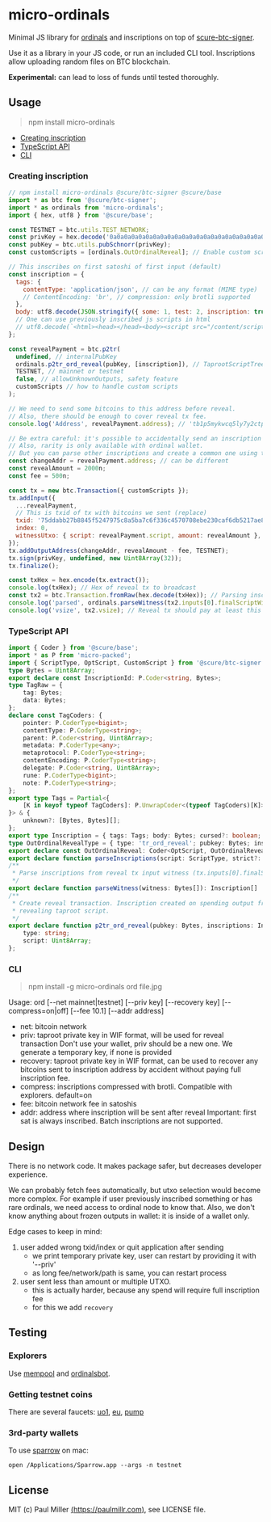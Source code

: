 # micro-ordinals

Minimal JS library for [ordinals](https://ordinals.com) and inscriptions on top of
[scure-btc-signer](https://github.com/paulmillr/scure-btc-signer).

Use it as a library in your JS code, or run an included CLI tool.
Inscriptions allow uploading random files on BTC blockchain.

**Experimental:** can lead to loss of funds until tested thoroughly.

## Usage

> npm install micro-ordinals

- [Creating inscription](#creating-inscription)
- [TypeScript API](#typescript-api)
- [CLI](#cli)

### Creating inscription

```js
// npm install micro-ordinals @scure/btc-signer @scure/base
import * as btc from '@scure/btc-signer';
import * as ordinals from 'micro-ordinals';
import { hex, utf8 } from '@scure/base';

const TESTNET = btc.utils.TEST_NETWORK;
const privKey = hex.decode('0a0a0a0a0a0a0a0a0a0a0a0a0a0a0a0a0a0a0a0a0a0a0a0a0a0a0a0a0a0a0a0a');
const pubKey = btc.utils.pubSchnorr(privKey);
const customScripts = [ordinals.OutOrdinalReveal]; // Enable custom scripts outside

// This inscribes on first satoshi of first input (default)
const inscription = {
  tags: {
    contentType: 'application/json', // can be any format (MIME type)
    // ContentEncoding: 'br', // compression: only brotli supported
  },
  body: utf8.decode(JSON.stringify({ some: 1, test: 2, inscription: true, in: 'json' })),
  // One can use previously inscribed js scripts in html
  // utf8.decode(`<html><head></head><body><script src="/content/script_inscription_id"></script>test</html>`)
};

const revealPayment = btc.p2tr(
  undefined, // internalPubKey
  ordinals.p2tr_ord_reveal(pubKey, [inscription]), // TaprootScriptTree
  TESTNET, // mainnet or testnet
  false, // allowUnknownOutputs, safety feature
  customScripts // how to handle custom scripts
);

// We need to send some bitcoins to this address before reveal.
// Also, there should be enough to cover reveal tx fee.
console.log('Address', revealPayment.address); // 'tb1p5mykwcq5ly7y2ctph9r2wfgldq94eccm2t83dd58k785p0zqzwkspyjkp5'

// Be extra careful: it's possible to accidentally send an inscription as a fee.
// Also, rarity is only available with ordinal wallet.
// But you can parse other inscriptions and create a common one using this.
const changeAddr = revealPayment.address; // can be different
const revealAmount = 2000n;
const fee = 500n;

const tx = new btc.Transaction({ customScripts });
tx.addInput({
  ...revealPayment,
  // This is txid of tx with bitcoins we sent (replace)
  txid: '75ddabb27b8845f5247975c8a5ba7c6f336c4570708ebe230caf6db5217ae858',
  index: 0,
  witnessUtxo: { script: revealPayment.script, amount: revealAmount },
});
tx.addOutputAddress(changeAddr, revealAmount - fee, TESTNET);
tx.sign(privKey, undefined, new Uint8Array(32));
tx.finalize();

const txHex = hex.encode(tx.extract());
console.log(txHex); // Hex of reveal tx to broadcast
const tx2 = btc.Transaction.fromRaw(hex.decode(txHex)); // Parsing inscriptions
console.log('parsed', ordinals.parseWitness(tx2.inputs[0].finalScriptWitness));
console.log('vsize', tx2.vsize); // Reveal tx should pay at least this much fee
```

### TypeScript API

```ts
import { Coder } from '@scure/base';
import * as P from 'micro-packed';
import { ScriptType, OptScript, CustomScript } from '@scure/btc-signer';
type Bytes = Uint8Array;
export declare const InscriptionId: P.Coder<string, Bytes>;
type TagRaw = {
    tag: Bytes;
    data: Bytes;
};
declare const TagCoders: {
    pointer: P.CoderType<bigint>;
    contentType: P.CoderType<string>;
    parent: P.Coder<string, Uint8Array>;
    metadata: P.CoderType<any>;
    metaprotocol: P.CoderType<string>;
    contentEncoding: P.CoderType<string>;
    delegate: P.Coder<string, Uint8Array>;
    rune: P.CoderType<bigint>;
    note: P.CoderType<string>;
};
export type Tags = Partial<{
    [K in keyof typeof TagCoders]: P.UnwrapCoder<(typeof TagCoders)[K]>;
}> & {
    unknown?: [Bytes, Bytes][];
};
export type Inscription = { tags: Tags; body: Bytes; cursed?: boolean; };
type OutOrdinalRevealType = { type: 'tr_ord_reveal'; pubkey: Bytes; inscriptions: Inscription[]; };
export declare const OutOrdinalReveal: Coder<OptScript, OutOrdinalRevealType | undefined> & CustomScript;
export declare function parseInscriptions(script: ScriptType, strict?: boolean): Inscription[] | undefined;
/**
 * Parse inscriptions from reveal tx input witness (tx.inputs[0].finalScriptWitness)
 */
export declare function parseWitness(witness: Bytes[]): Inscription[] | undefined;
/**
 * Create reveal transaction. Inscription created on spending output from this address by
 * revealing taproot script.
 */
export declare function p2tr_ord_reveal(pubkey: Bytes, inscriptions: Inscription[]): {
    type: string;
    script: Uint8Array;
};
```

### CLI

> npm install -g micro-ordinals
> ord file.jpg

Usage: ord [--net mainnet|testnet] [--priv key] [--recovery key] [--compress=on|off] [--fee 10.1] [--addr address] <path>

- net: bitcoin network
- priv: taproot private key in WIF format, will be used for reveal transaction
  Don't use your wallet, priv should be a new one.
  We generate a temporary key, if none is provided
- recovery: taproot private key in WIF format, can be used to recover any bitcoins
  sent to inscription address by accident without paying full inscription fee.
- compress: inscriptions compressed with brotli.
  Compatible with explorers. default=on
- fee: bitcoin network fee in satoshis
- addr: address where inscription will be sent after reveal
Important: first sat is always inscribed. Batch inscriptions are not supported.

## Design

There is no network code. It makes package safer, but decreases developer experience.

We can probably fetch fees automatically, but utxo selection would become more complex.
For example if user previously inscribed something or has rare ordinals,
we need access to ordinal node to know that. Also, we don't know anything
about frozen outputs in wallet: it is inside of a wallet only.

Edge cases to keep in mind:

1. user added wrong txid/index or quit application after sending
    - we print temporary private key, user can restart by providing it with '--priv'
    - as long fee/network/path is same, you can restart process
2. user sent less than amount or multiple UTXO.
    - this is actually harder, because any spend will require full inscription fee
    - for this we add `recovery`

## Testing

### Explorers

Use [mempool](https://mempool.space/testnet) and
[ordinalsbot](https://testnet-explorer.ordinalsbot.com).

### Getting testnet coins

There are several faucets:
[uo1](https://bitcoinfaucet.uo1.net/send.php),
[eu](https://coinfaucet.eu/en/btc-testnet/),
[pump](https://cryptopump.info/send.php)

### 3rd-party wallets

To use [sparrow](https://sparrowwallet.com) on mac:

    open /Applications/Sparrow.app --args -n testnet

## License

MIT (c) Paul Miller [(https://paulmillr.com)](https://paulmillr.com), see LICENSE file.
